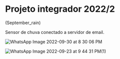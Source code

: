 # Projeto integrador 2022/2 
(September_rain)

Sensor de chuva conectado a servidor de email.
 
![WhatsApp Image 2022-09-30 at 8 30 06 PM](https://user-images.githubusercontent.com/94939071/193370321-4c5b0864-6a5a-45a5-95c5-9ac64d1fc538.jpeg)

![WhatsApp Image 2022-09-23 at 9 44 31 PM(1)](https://user-images.githubusercontent.com/94939071/192075866-2b50fbbf-e51a-4037-b833-9c0f5bf8792f.jpeg)
